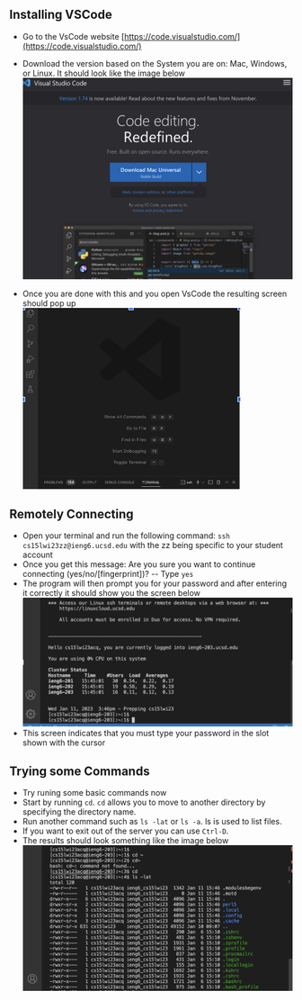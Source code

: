 ## Installing VSCode ##
* Go to the VsCode website [https://code.visualstudio.com/](https://code.visualstudio.com/)
* Download the version based on the System you are on: Mac, Windows, or Linux. It should look like the image below
![Image](Vscode.png)

* Once you are done with this and you open VsCode the resulting screen should pop up
![Image](Open.png)


## Remotely Connecting ##
* Open your terminal and run the following command: `ssh cs15lwi23zz@ieng6.ucsd.edu`  with the zz being specific to your student account
* Once you get this message: Are you sure you want to continue connecting (yes/no/[fingerprint])? -- Type `yes`
* The program will then prompt you for your password and after entering it correctly it should show you the screen below
![Image](Remote.png)
* This screen indicates that you must type your password in the slot shown with the cursor


## Trying some Commands ##
* Try runing some basic commands now
* Start by running `cd`. `cd` allows you to move to another directory by specifying the directory name.
* Run another command such as `ls -lat` or `ls -a`. ls is used to list files.
* If you want to exit out of the server you can use `Ctrl-D`. 
* The results should look something like the image below
![Image](Commands.png)
